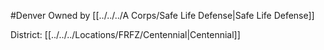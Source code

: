 #Denver 
Owned by [[../../../A Corps/Safe Life Defense|Safe Life Defense]]

District: [[../../../Locations/FRFZ/Centennial|Centennial]]